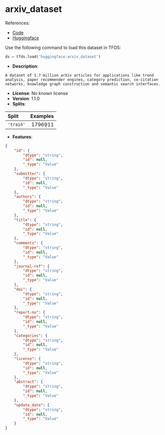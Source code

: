 # arxiv_dataset

References:

*   [Code](https://huggingface.co/datasets/arxiv_dataset/tree/main)
*   [Huggingface](https://huggingface.co/datasets/arxiv_dataset)



Use the following command to load this dataset in TFDS:

```python
ds = tfds.load('huggingface:arxiv_dataset')
```

*   **Description**:

```
A dataset of 1.7 million arXiv articles for applications like trend analysis, paper recommender engines, category prediction, co-citation networks, knowledge graph construction and semantic search interfaces.
```

*   **License**: No known license
*   **Version**: 1.1.0
*   **Splits**:

Split  | Examples
:----- | -------:
`'train'` | 1796911

*   **Features**:

```json
{
    "id": {
        "dtype": "string",
        "id": null,
        "_type": "Value"
    },
    "submitter": {
        "dtype": "string",
        "id": null,
        "_type": "Value"
    },
    "authors": {
        "dtype": "string",
        "id": null,
        "_type": "Value"
    },
    "title": {
        "dtype": "string",
        "id": null,
        "_type": "Value"
    },
    "comments": {
        "dtype": "string",
        "id": null,
        "_type": "Value"
    },
    "journal-ref": {
        "dtype": "string",
        "id": null,
        "_type": "Value"
    },
    "doi": {
        "dtype": "string",
        "id": null,
        "_type": "Value"
    },
    "report-no": {
        "dtype": "string",
        "id": null,
        "_type": "Value"
    },
    "categories": {
        "dtype": "string",
        "id": null,
        "_type": "Value"
    },
    "license": {
        "dtype": "string",
        "id": null,
        "_type": "Value"
    },
    "abstract": {
        "dtype": "string",
        "id": null,
        "_type": "Value"
    },
    "update_date": {
        "dtype": "string",
        "id": null,
        "_type": "Value"
    }
}
```


